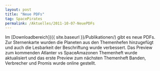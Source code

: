 ```yaml
---
layout: post
title: "Neue PDFs"
tag: SpacePirates
permalink: /Aktuelles/2011-10-07-NeuePDFs
---
```


Im [Downloadbereich]({{ site.baseurl }}/Publikationen/) gibt es neue PDFs. Zur Sternenkarte wurden die Planeten aus den Themenhefen hinzugefügt und auch die Lesbarkeit der Beschriftung wurde verbessert. Das Preview zum kommenden Atlanter vs SpaceAmazonen Themenheft wurde aktualisiert und das erste Preview zum nächsten Themenheft Banden, Verbrecher und Promis wurde online gestellt.
